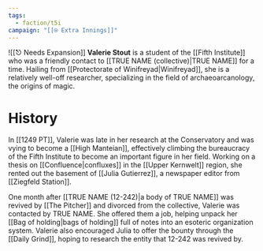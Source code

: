 ```yaml
---
tags:
  - faction/t5i
campaign: "[[⍟ Extra Innings]]"
---
```

![[⎋ Needs Expansion]]
**Valerie Stout** is a student of the [[Fifth Institute]] who was a friendly contact to [[TRUE NAME (collective)|TRUE NAME]] for a time. Hailing from [[Protectorate of Winifreyad|Winifreyad]], she is a relatively well-off researcher, specializing in the field of archaeoarcanology, the origins of magic.
# History

In [[1249 PT]], Valerie was late in her research at the Conservatory and was vying to become a [[High Manteian]], effectively climbing the bureaucracy of the Fifth Institute to become an important figure in her field. Working on a thesis on [[Confluence|confluxes]] in the [[Upper Kernwelt]] region, she rented out the basement of [[Julia Gutierrez]], a newspaper editor from [[Ziegfeld Station]].

One month after [[TRUE NAME (12-242)|a body of TRUE NAME]] was revived by [[The Pitcher]] and divorced from the collective, Valerie was contacted by TRUE NAME. She offered them a job, helping unpack her [[Bag of holding|bags of holding]] full of notes into an esoteric organization system. Valerie also encouraged Julia to offer the bounty through the [[Daily Grind]], hoping to research the entity that 12-242 was revived by.